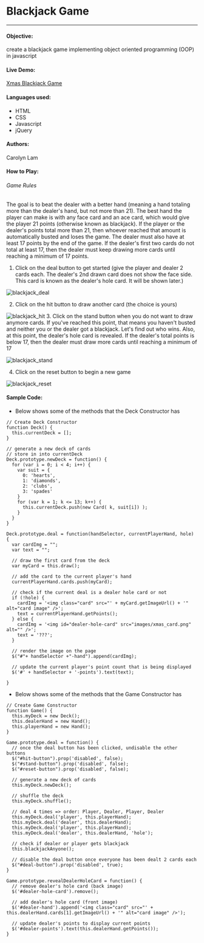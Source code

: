 # Blackjack Game
---
#### Objective:
create a blackjack game implementing object oriented programming (OOP) in javascript
#### Live Demo:

[Xmas Blackjack Game](http://iamclamclam.com/xmasblackjack/)

#### Languages used:

* HTML
* CSS
* Javascript
* jQuery

#### Authors:
Carolyn Lam

#### How to Play:

###### Game Rules
The goal is to beat the dealer with a better hand (meaning a hand totaling more than the dealer's hand, but not more than 21). The best hand the player can make is with any face card and an ace card, which would give the player 21 points (otherwise known as blackjack). If the player or the dealer's points total more than 21, then whoever reached that amount is automatically busted and loses the game. The dealer must also have at least 17 points by the end of the game. If the dealer's first two cards do not total at least 17, then the dealer must keep drawing more cards until reaching a minimum of 17 points.

1. Click on the deal button to get started (give the player and dealer 2 cards each. The dealer's 2nd drawn card does not show the face side. This card is known as the dealer's hole card. It will be shown later.)

  ![blackjack_deal](images/blackjack_deal_1.png)

2. Click on the hit button to draw another card (the choice is yours)

  ![blackjack_hit](images/blackjack_hit_2.png)
3. Click on the stand button when you do not want to draw anymore cards. If you've reached this point, that means you haven't busted and neither you or the dealer got a blackjack. Let's find out who wins. Also, at this point, the dealer's hole card is revealed. If the dealer's total points is below 17, then the dealer must draw more cards until reaching a minimum of 17

  ![blackjack_stand](images/blackjack_stand_3.png)

4. Click on the reset button to begin a new game

  ![blackjack_reset](images/blackjack_reset_4.png)

#### Sample Code:

- Below shows some of the methods that the Deck Constructor has

```
// Create Deck Constructor
function Deck() {
  this.currentDeck = [];
}

// generate a new deck of cards
// store in into currentDeck
Deck.prototype.newDeck = function() {
  for (var i = 0; i < 4; i++) {
    var suit = {
      0: 'hearts',
      1: 'diamonds',
      2: 'clubs',
      3: 'spades'
    }
    for (var k = 1; k <= 13; k++) {
      this.currentDeck.push(new Card( k, suit[i]) );
    }
  }
}

Deck.prototype.deal = function(handSelector, currentPlayerHand, hole) {
  var cardImg = "";
  var text = "";

  // draw the first card from the deck
  var myCard = this.draw();

  // add the card to the current player's hand
  currentPlayerHand.cards.push(myCard);

  // check if the current deal is a dealer hole card or not
  if (!hole) {
    cardImg = '<img class="card" src="' + myCard.getImageUrl() + '" alt="card image" />';
    text = currentPlayerHand.getPoints();
  } else {
    cardImg = '<img id="dealer-hole-card" src="images/xmas_card.png" alt="" />';
    text = '???';
  }

  // render the image on the page
  $("#"+ handSelector +"-hand").append(cardImg);

  // update the current player's point count that is being displayed
  $('#' + handSelector + '-points').text(text);

}
```
- Below shows some of the methods that the Game Constructor has

```
// Create Game Constructor
function Game() {
  this.myDeck = new Deck();
  this.dealerHand = new Hand();
  this.playerHand = new Hand();
}

Game.prototype.deal = function() {
  // once the deal button has been clicked, undisable the other buttons
  $("#hit-button").prop('disabled', false);
  $("#stand-button").prop('disabled', false);
  $("#reset-button").prop('disabled', false);

  // generate a new deck of cards
  this.myDeck.newDeck();

  // shuffle the deck
  this.myDeck.shuffle();

  // deal 4 times => order: Player, Dealer, Player, Dealer
  this.myDeck.deal('player', this.playerHand);
  this.myDeck.deal('dealer', this.dealerHand);
  this.myDeck.deal('player', this.playerHand);
  this.myDeck.deal('dealer', this.dealerHand, 'hole');

  // check if dealer or player gets blackjack
  this.blackjackAnyone();

  // disable the deal button once everyone has been dealt 2 cards each
  $("#deal-button").prop('disabled', true);
}

Game.prototype.revealDealerHoleCard = function() {
  // remove dealer's hole card (back image)
  $('#dealer-hole-card').remove();

  // add dealer's hole card (front image)
  $('#dealer-hand').append('<img class="card" src="' + this.dealerHand.cards[1].getImageUrl() + '" alt="card image" />');

  // update dealer's points to display current points
  $('#dealer-points').text(this.dealerHand.getPoints());
}
```
